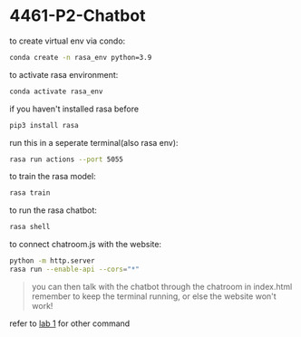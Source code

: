 # 4461-P2-Chatbot

to create virtual env via condo:
```bash
conda create -n rasa_env python=3.9
```

to activate rasa environment:
```bash
conda activate rasa_env  
```
if you haven't installed rasa before
```bash
pip3 install rasa
```
run this in a seperate terminal(also rasa env):
```bash
rasa run actions --port 5055
```

to train the rasa model:
```bash
rasa train
```

to run the rasa chatbot:
```bash
rasa shell
```

to connect chatroom.js with the website:
```bash
python -m http.server
rasa run --enable-api --cors="*"
```
> you can then talk with the chatbot through the chatroom in index.html <br>
> remember to keep the terminal running, or else the website won't work!

refer to [lab 1](https://github.com/Dingdong-LIU/Lab1_Chatbot_Rasa) for other command
